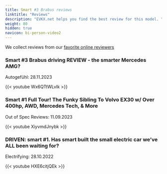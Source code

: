 ```yaml
---
title: Smart #3 Brabus reviews
linktitle: "Reviews"
description: "EVKX.net helps you find the best review for this model. "
weight: 80
hidden: true
navicon: bi-person-video2
---
```

We collect reviews from our [favorite online reviewers](../../../../../guides/evreviewers/)

<div class="container text-center shadow p-2 pe-4 mb-5 bg-body-tertiary rounded border">
<h3>Smart #3 Brabus driving REVIEW - the smarter Mercedes AMG?</h3>
<p>Autogefühl: 28.11.2023</p>

{{< youtube Wx6QTtWLvIk >}}

</div>
<div class="container text-center shadow p-2 pe-4 mb-5 bg-body-tertiary rounded border">
<h3>Smart #1 Full Tour! The Funky Sibling To Volvo EX30 w/ Over 400hp, AWD, Mercedes Tech, & More</h3>
<p>Out of Spec Reviews: 11.09.2023</p>

{{< youtube XiyvmdJnybk >}}

</div>
<div class="container text-center shadow p-2 pe-4 mb-5 bg-body-tertiary rounded border">
<h3>DRIVEN: smart #1. Has smart built the small electric car we’ve ALL been waiting for?</h3>
<p>Electrifying: 28.10.2022</p>

{{< youtube HXE6citjQEk >}}

</div>
